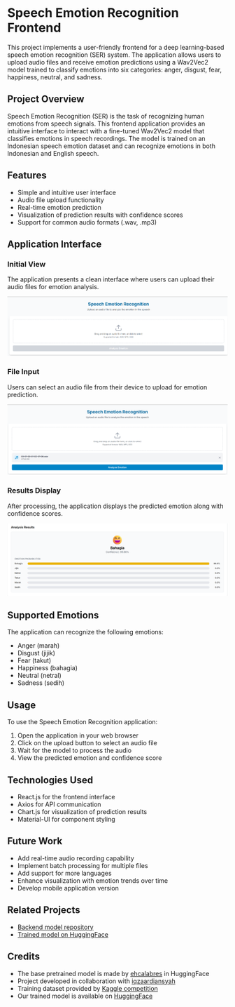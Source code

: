 # Speech Emotion Recognition Frontend

This project implements a user-friendly frontend for a deep learning-based speech emotion recognition (SER) system. The application allows users to upload audio files and receive emotion predictions using a Wav2Vec2 model trained to classify emotions into six categories: anger, disgust, fear, happiness, neutral, and sadness.

## Project Overview

Speech Emotion Recognition (SER) is the task of recognizing human emotions from speech signals. This frontend application provides an intuitive interface to interact with a fine-tuned Wav2Vec2 model that classifies emotions in speech recordings. The model is trained on an Indonesian speech emotion dataset and can recognize emotions in both Indonesian and English speech.

## Features

- Simple and intuitive user interface
- Audio file upload functionality
- Real-time emotion prediction
- Visualization of prediction results with confidence scores
- Support for common audio formats (.wav, .mp3)

## Application Interface

### Initial View
The application presents a clean interface where users can upload their audio files for emotion analysis.

![Initial View](images/initial_view.png)

### File Input
Users can select an audio file from their device to upload for emotion prediction.

![Input File Interface](images/input_file.png)

### Results Display
After processing, the application displays the predicted emotion along with confidence scores.

![Results Display](images/result.png)

## Supported Emotions

The application can recognize the following emotions:
- Anger (marah)
- Disgust (jijik)
- Fear (takut)
- Happiness (bahagia)
- Neutral (netral)
- Sadness (sedih)

## Usage

To use the Speech Emotion Recognition application:

1. Open the application in your web browser
2. Click on the upload button to select an audio file
3. Wait for the model to process the audio
4. View the predicted emotion and confidence score

## Technologies Used

- React.js for the frontend interface
- Axios for API communication
- Chart.js for visualization of prediction results
- Material-UI for component styling

## Future Work

- Add real-time audio recording capability
- Implement batch processing for multiple files
- Add support for more languages
- Enhance visualization with emotion trends over time
- Develop mobile application version

## Related Projects

- [Backend model repository](https://github.com/KevinIW/Speech-Emotion-Recognition)
- [Trained model on HuggingFace](https://huggingface.co/Miracle12345/Speech-Emotion-Recognition)

## Credits

- The base pretrained model is made by [ehcalabres](https://huggingface.co/ehcalabres) in HuggingFace
- Project developed in collaboration with [iqzaardiansyah](https://github.com/iqzaardiansyah)
- Training dataset provided by [Kaggle competition](https://www.kaggle.com/competitions/speech-emotion-recognition-dl-genap-2024-2025)
- Our trained model is available on [HuggingFace](https://huggingface.co/Miracle12345/Speech-Emotion-Recognition)